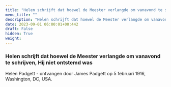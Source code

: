 ```yaml
---
title: "Helen schrijft dat hoewel de Meester verlangde om vanavond te schrijven, Hij niet ontstemd was"
menu_title: ""
description: "Helen schrijft dat hoewel de Meester verlangde om vanavond te schrijven, Hij niet ontstemd was"
date: 2023-09-01 06:00:01+00:442
draft: False
hidden: True
weight:
---
```

### Helen schrijft dat hoewel de Meester verlangde om vanavond te schrijven, Hij niet ontstemd was

Helen Padgett - ontvangen door James Padgett op 5 februari 1916, Washington, DC, USA.
